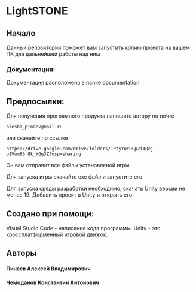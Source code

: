 # LightSTONE
## Начало 
Данный репозиторий поможет вам запустить копию проекта на вашем ПК для дальнейшей работы над ним

### Документация:

Документация расположена в папке documentation

## Предпосылки:
Для получения програмного продукта напишите автору по почте 
```
alesha_pinaev@mail.ru 
```
или скачайте по ссылке
```
https://drive.google.com/drive/folders/1PtyYuYOCp2i4Qej-o1Vum86r8k_YGg3Z?usp=sharing
```
 Он вам отправит все файлы установленой игры.

Для запуска игры  скачайте  exe файл и запустите его.

Для запуска среды разработки необходимо, скачать Unity версии не менее 19. Добавить проект в Unity и открыть его.

## Создано при помощи:

Visual Studio Code - написание кода программы.
Unity - это кроссплатформенный игровой движок.

## Авторы
#### Пинаев Алексей Владимирович
#### Чемоданов Константин Антонович


